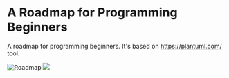 # A Roadmap for Programming Beginners
A roadmap for programming beginners. It's based on https://plantuml.com/ tool.

![Roadmap](Roadmap)
<img src="http://www.plantuml.com/plantuml/svg/ZLJFRl8u4B_dAUP3IBHIFxW7LIejtIuINH2KNgeU1cSQl7NiQ3nfuUtNSKfPb6or5undVdzcx8a74rWvp0eiuSqnBDdbZ4MXRGwtb6jhYNqok4LF6JWBIuDMDezpc2ZH7reECDLOCrBOYPG-7OtA6b8LPgXSCS8lsE-iWVtUac0oM5YZBG5bMeBJYVlv-JcCVA6zH85ay1J-WfU3YSXE5yNa32N9ZHVaEfg0Q344_wUv10QRrTod2VpgC-MqXsle7MrYWAD9Bmc8afsYh6A2lg-sVvEIYxx5WgwWNx6vxlKk4u1V-WqkwZrS1waOWZJ2ndMMZASOUdc9e9XvVMroDjDlILo_hO9lx2kfctWFg9DtBroCLZ2pPIMZHILX2NOH1vYZjj7d6LdZrf0Vjr8D_-bGTYN_mdXKTyv-a1NjR1jovueYvFmO4WWrDmN6tvWCtTGyD2trT6QpGCGesy6TErUsIS-an74TX_GHXRMYDcX5od7cuMBZYPlUBhii_gYigksFSefTMso9Z0K9CIpHUstp5cAjN4bj_LX7nRxZsDBfmMAX5KoCSGgb2x9sBC4Dq6Qm9cIr2xj0o1rhsHM-hKdRAkziKnloPoFIujxl5PLr6V1dy3FQdWcbS-t5Ny5QKBs7zOc9mlB0MExy-6GqsNfXL09J5EoOAOYWvQmZEdMgAhx7uJHBy8MC4w6tZAoxH9yfddEe-umRT7MyuICjdGanVatGwIDQKLuPPBZVbqo-LlAzAsWUWyjJVm-RsR-Va7OPnu52ypDk4NrXmPgiKFQVuEORObU9jZHkTbPLp87siyFSvLgTGKxt6OTQXDZ68vdO3Bm3Ps4u78wJcm2h2lCF?raw=true&sanitize=true">
